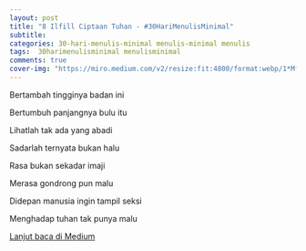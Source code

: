 ```yaml
---
layout: post
title: "8 Ilfill Ciptaan Tuhan - #30HariMenulisMinimal"
subtitle:
categories: 30-hari-menulis-minimal menulis-minimal menulis
tags:  30harimenulisminimal menulisminimal
comments: true
cover-img: "https://miro.medium.com/v2/resize:fit:4800/format:webp/1*MfIZ-JYqFt9mDAmiahyFIA.jpeg"
---
```


Bertambah tingginya badan ini

Bertumbuh panjangnya bulu itu

Lihatlah tak ada yang abadi

Sadarlah ternyata bukan halu


Rasa bukan sekadar imaji

Merasa gondrong pun malu

Didepan manusia ingin tampil seksi

Menghadap tuhan tak punya malu

[Lanjut baca di Medium](https://link.medium.com/Lk2dyDbKAyb)